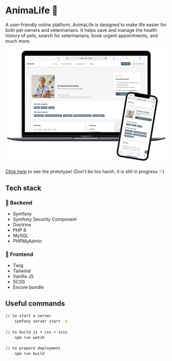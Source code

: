 # AnimaLife 🐾

A user-friendly online platform, AnimaLife is designed to make life easier for both pet owners and veterinarians. It helps save and manage the health history of pets, search for veterinarians, book urgent appointments, and much more. 

![](/assets/images/screen.png)

[Click here](https://animalife.ovh/) to see the prototype! (Don't be too harsh, it is still in progress ✨)

## Tech stack

### 💾 Backend 
- Symfony
- Symfony Security Component
- Doctrine
- PHP 8
- MySQL
- PHPMyAdmin

### 🎨 Frontend 
- Twig
- Tailwind
- Vanilla JS
- SCSS
- Encore bundle

## Useful commands
```bash
// to start a server
    symfony server start -d

// to build js + css + scss
    npm run watch

// to prepare deployment
    npm run build
```
